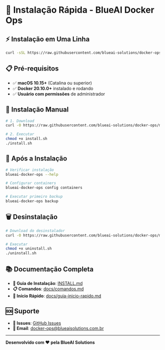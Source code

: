 # 🚀 Instalação Rápida - BlueAI Docker Ops

## ⚡ Instalação em Uma Linha

```bash
curl -sSL https://raw.githubusercontent.com/blueai-solutions/docker-ops/main/install.sh | bash
```

## 📋 Pré-requisitos

- ✅ **macOS 10.15+** (Catalina ou superior)
- ✅ **Docker 20.10.0+** instalado e rodando
- ✅ **Usuário com permissões** de administrador

## 🔧 Instalação Manual

```bash
# 1. Download
curl -O https://raw.githubusercontent.com/blueai-solutions/docker-ops/main/install.sh

# 2. Executar
chmod +x install.sh
./install.sh
```

## 🎯 Após a Instalação

```bash
# Verificar instalação
blueai-docker-ops --help

# Configurar containers
blueai-docker-ops config containers

# Executar primeiro backup
blueai-docker-ops backup
```

## 🗑️ Desinstalação

```bash
# Download do desinstalador
curl -O https://raw.githubusercontent.com/blueai-solutions/docker-ops/main/uninstall.sh

# Executar
chmod +x uninstall.sh
./uninstall.sh
```

## 📚 Documentação Completa

- **📖 Guia de Instalação**: [INSTALL.md](INSTALL.md)
- **📋 Comandos**: [docs/comandos.md](docs/comandos.md)
- **🚀 Início Rápido**: [docs/guia-inicio-rapido.md](docs/guia-inicio-rapido.md)

## 🆘 Suporte

- **🐛 Issues**: [GitHub Issues](https://github.com/blueai-solutions/docker-ops/issues)
- **📧 Email**: docker-ops@blueaisolutions.com.br

---

**Desenvolvido com ❤️ pela BlueAI Solutions**
